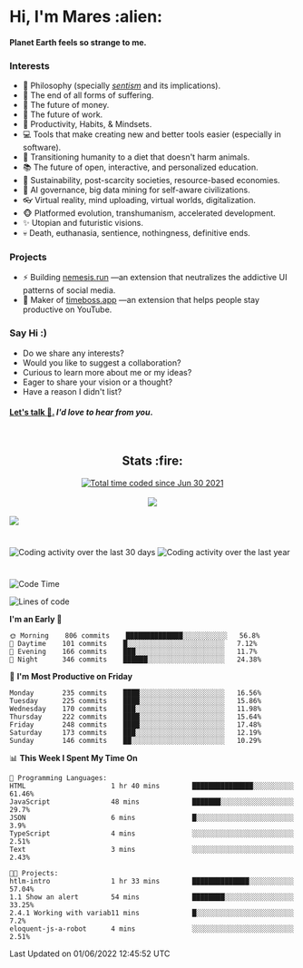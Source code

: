 <h1>Hi, I'm Mares :alien:</h1>

#### Planet Earth feels so strange to me.

### **Interests**

- 🌊 Philosophy (specially [_sentism_][sentismmedium] and its implications).
- 🎯 The end of all forms of suffering.
- 💸 The future of money.
- 💼 The future of work.
- 🧠 Productivity, Habits, & Mindsets.
- 💻 Tools that make creating new and better tools easier (especially in software).
- 🥗 Transitioning humanity to a diet that doesn't harm animals.
- 📚 The future of open, interactive, and personalized education.
- 🌱 Sustainability, post-scarcity societies, resource-based economies.
- 🤖 AI governance, big data mining for self-aware civilizations.
- 👓 Virtual reality, mind uploading, virtual worlds, digitalization.
- 🐵 Platformed evolution, transhumanism, accelerated development.
- ✨ Utopian and futuristic visions.
- 💀 Death, euthanasia, sentience, nothingness, definitive ends.


### **Projects**

- ⚡ Building [nemesis.run](https://nemesis.run) —an extension that neutralizes the addictive UI patterns of social media.
- 💎 Maker of [timeboss.app](https://timeboss.app) —an extension that helps people stay productive on YouTube.


### **Say Hi :)**

- Do we share any interests?
- Would you like to suggest a collaboration?
- Curious to learn more about me or my ideas?
- Eager to share your vision or a thought?
- Have a reason I didn't list?

#### [Let's talk :wave:.](mailto:mareszhar@gmail.com) _I'd love to hear from you_.

[sentismmedium]: https://medium.com/@mareszhar/born-a-prisoner-a-reflection-about-life-its-struggles-and-a-plan-to-escape-d8566ce9b026

<br>

<h2 align="center">Stats :fire:</h2>

<div align="center">
  <a href="https://wakatime.com/@cfdc0e0d-4860-4b62-9ff0-cb659185525e">
    <img src="https://wakatime.com/badge/user/cfdc0e0d-4860-4b62-9ff0-cb659185525e.svg" alt="Total time coded since Jun 30 2021" />
  </a>
</div>

<br>

<!-- 
Add or remove this: 
&dates=B1AAB3FF 
...or this...
&date_format=M%20j%5B%2C%20Y%5D
from the *streak stats URL below* if they get bugged and aren't updating: 
-->

<div align="center">
  <img src="https://github-readme-streak-stats.herokuapp.com?user=mareszhar&theme=black-ice&hide_border=true&stroke=FFFFFF15&ring=DF8FFE&fire=DF8FFE&currStreakLabel=DF8FFE&background=1A232A&currStreakNum=86FFAB&dates=B1AAB3FF&date_format=M%20j%5B%2C%20Y%5D">
</div>

<br>

<img src="https://activity-graph.herokuapp.com/graph?username=mareszhar&theme=nord&bg_color=00000000&color=979797&line=DF8FFE&point=00000000&area=true&hide_border=true">

<br>

<h1></h1>

<img src="https://wakatime.com/share/@mares/5df0ff02-9c79-41b4-b540-51dc9c65a57b.svg" alt="Coding activity over the last 30 days" />
<img src="https://wakatime.com/share/@mares/ea89ba71-f374-40af-930c-e0655909fe37.svg" alt="Coding activity over the last year" />

<h1></h1>

<!--START_SECTION:waka-->
![Code Time](http://img.shields.io/badge/Code%20Time-524%20hrs%2056%20mins-blue)

![Lines of code](https://img.shields.io/badge/From%20Hello%20World%20I%27ve%20Written-134%20Thousand%20lines%20of%20code-blue)

**I'm an Early 🐤** 

```text
🌞 Morning    806 commits    ██████████████░░░░░░░░░░░   56.8% 
🌆 Daytime    101 commits    █░░░░░░░░░░░░░░░░░░░░░░░░   7.12% 
🌃 Evening    166 commits    ███░░░░░░░░░░░░░░░░░░░░░░   11.7% 
🌙 Night      346 commits    ██████░░░░░░░░░░░░░░░░░░░   24.38%

```
📅 **I'm Most Productive on Friday** 

```text
Monday       235 commits    ████░░░░░░░░░░░░░░░░░░░░░   16.56% 
Tuesday      225 commits    ████░░░░░░░░░░░░░░░░░░░░░   15.86% 
Wednesday    170 commits    ███░░░░░░░░░░░░░░░░░░░░░░   11.98% 
Thursday     222 commits    ████░░░░░░░░░░░░░░░░░░░░░   15.64% 
Friday       248 commits    ████░░░░░░░░░░░░░░░░░░░░░   17.48% 
Saturday     173 commits    ███░░░░░░░░░░░░░░░░░░░░░░   12.19% 
Sunday       146 commits    ██░░░░░░░░░░░░░░░░░░░░░░░   10.29%

```


📊 **This Week I Spent My Time On** 

```text
💬 Programming Languages: 
HTML                     1 hr 40 mins        ███████████████░░░░░░░░░░   61.46% 
JavaScript               48 mins             ███████░░░░░░░░░░░░░░░░░░   29.7% 
JSON                     6 mins              █░░░░░░░░░░░░░░░░░░░░░░░░   3.9% 
TypeScript               4 mins              ░░░░░░░░░░░░░░░░░░░░░░░░░   2.51% 
Text                     3 mins              ░░░░░░░░░░░░░░░░░░░░░░░░░   2.43%

🐱‍💻 Projects: 
htlm-intro               1 hr 33 mins        ██████████████░░░░░░░░░░░   57.04% 
1.1 Show an alert        54 mins             ████████░░░░░░░░░░░░░░░░░   33.25% 
2.4.1 Working with variab11 mins             █░░░░░░░░░░░░░░░░░░░░░░░░   7.2% 
eloquent-js-a-robot      4 mins              ░░░░░░░░░░░░░░░░░░░░░░░░░   2.51%

```


 Last Updated on 01/06/2022 12:45:52 UTC
<!--END_SECTION:waka-->
